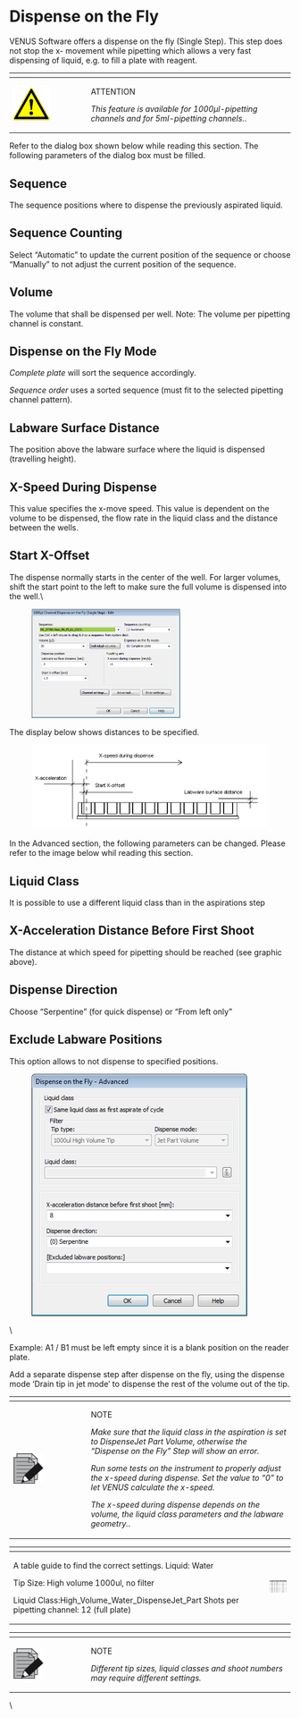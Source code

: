 # Dispense on the Fly

VENUS Software offers a dispense on the fly (Single Step). This step does not stop the x- movement while pipetting which allows a very fast dispensing of liquid, e.g. to fill a plate with reagent.

<table data-header-hidden><thead><tr><th width="125"></th><th></th></tr></thead><tbody><tr><td><img src="../.gitbook/assets/image (9) (1) (1) (1) (1) (1) (1) (1) (1) (1).png" alt="" data-size="original"></td><td><p>ATTENTION</p><p><em>This feature is available for 1000µl-pipetting channels and for 5ml-pipetting channels.</em>.</p></td></tr></tbody></table>



Refer to the dialog box shown below while reading this section. The following parameters of the dialog box must be filled.

## Sequence

The sequence positions where to dispense the previously aspirated liquid.

## Sequence Counting

Select “Automatic” to update the current position of the sequence or choose “Manually” to not adjust the current position of the sequence.

## Volume

The volume that shall be dispensed per well. Note: The volume per pipetting channel is constant.

## Dispense on the Fly Mode

_Complete plate_ will sort the sequence accordingly.

_Sequence order_ uses a sorted sequence (must fit to the selected pipetting channel pattern).

## Labware Surface Distance

The position above the labware surface where the liquid is dispensed (travelling height).

## X-Speed During Dispense

This value specifies the x-move speed. This value is dependent on the volume to be dispensed, the flow rate in the liquid class and the distance between the wells.

## Start X-Offset

The dispense normally starts in the center of the well. For larger volumes, shift the start point to the left to make sure the full volume is dispensed into the well.\


<figure><img src="../.gitbook/assets/image (56) (1).png" alt="" width="266"><figcaption></figcaption></figure>

The display below shows distances to be specified.

<figure><img src="../.gitbook/assets/image (57) (1).png" alt=""><figcaption></figcaption></figure>

In the Advanced section, the following parameters can be changed. Please refer to the image below whil reading this section.

## Liquid Class

It is possible to use a different liquid class than in the aspirations step

## X-Acceleration Distance Before First Shoot

The distance at which speed for pipetting should be reached (see graphic above).

## Dispense Direction

Choose “Serpentine” (for quick dispense) or “From left only”

## Exclude Labware Positions

This option allows to not dispense to specified positions.

<figure><img src="../.gitbook/assets/image (59) (1).png" alt=""><figcaption></figcaption></figure>

\


Example: A1 / B1 must be left empty since it is a blank position on the reader plate.

Add a separate dispense step after dispense on the fly, using the dispense mode ‘Drain tip in jet mode’ to dispense the rest of the volume out of the tip.

<table data-header-hidden><thead><tr><th width="125"></th><th></th></tr></thead><tbody><tr><td><img src="../.gitbook/assets/image (10) (1) (1) (1) (1) (1) (1) (1) (1) (1).png" alt="" data-size="original"></td><td><p>NOTE</p><p><em>Make sure that the liquid class in the aspiration is set to DispenseJet Part Volume, otherwise the “Dispense on the Fly” Step will show an error.</em></p><p><em>Run some tests on the instrument to properly adjust the x-speed during dispense. Set the value to “0” to let VENUS calculate the x-speed.</em></p><p><em>The x-speed during dispense depends on the volume, the liquid class parameters and the labware geometry.</em>.</p></td></tr></tbody></table>

<table><thead><tr><th width="445"></th><th></th></tr></thead><tbody><tr><td><p>A table guide to find the correct settings. Liquid: Water</p><p>Tip Size: High volume 1000ul, no filter</p><p>Liquid Class:High_Volume_Water_DispenseJet_Part Shots per pipetting channel: 12 (full plate)</p></td><td><img src="../.gitbook/assets/image (60) (1).png" alt="" data-size="original"></td></tr></tbody></table>



<table data-header-hidden><thead><tr><th width="125"></th><th></th></tr></thead><tbody><tr><td><img src="../.gitbook/assets/image (10) (1) (1) (1) (1) (1) (1) (1) (1) (1).png" alt="" data-size="original"></td><td><p>NOTE</p><p><em>Different tip sizes, liquid classes and shoot numbers may require different settings.</em></p></td></tr></tbody></table>



\
